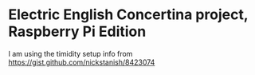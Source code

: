 # Electric English Concertina project, Raspberry Pi Edition

I am using the timidity setup info from https://gist.github.com/nickstanish/8423074
